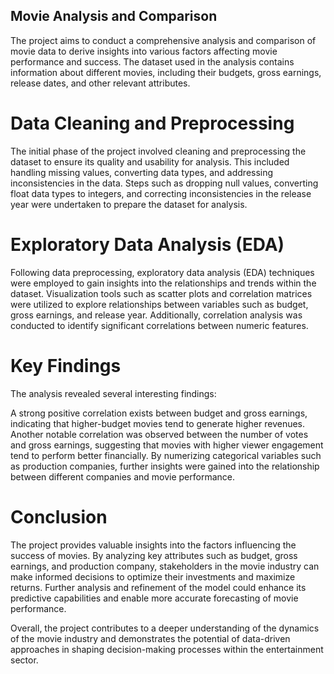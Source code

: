 ## Movie Analysis and Comparison

The project aims to conduct a comprehensive analysis and comparison of movie data to derive insights into various factors affecting movie performance and success. The dataset used in the analysis contains information about different movies, including their budgets, gross earnings, release dates, and other relevant attributes.

# Data Cleaning and Preprocessing
The initial phase of the project involved cleaning and preprocessing the dataset to ensure its quality and usability for analysis. This included handling missing values, converting data types, and addressing inconsistencies in the data. Steps such as dropping null values, converting float data types to integers, and correcting inconsistencies in the release year were undertaken to prepare the dataset for analysis.

# Exploratory Data Analysis (EDA)
Following data preprocessing, exploratory data analysis (EDA) techniques were employed to gain insights into the relationships and trends within the dataset. Visualization tools such as scatter plots and correlation matrices were utilized to explore relationships between variables such as budget, gross earnings, and release year. Additionally, correlation analysis was conducted to identify significant correlations between numeric features.

# Key Findings
The analysis revealed several interesting findings:

A strong positive correlation exists between budget and gross earnings, indicating that higher-budget movies tend to generate higher revenues.
Another notable correlation was observed between the number of votes and gross earnings, suggesting that movies with higher viewer engagement tend to perform better financially.
By numerizing categorical variables such as production companies, further insights were gained into the relationship between different companies and movie performance.

# Conclusion
The project provides valuable insights into the factors influencing the success of movies. By analyzing key attributes such as budget, gross earnings, and production company, stakeholders in the movie industry can make informed decisions to optimize their investments and maximize returns. Further analysis and refinement of the model could enhance its predictive capabilities and enable more accurate forecasting of movie performance.

Overall, the project contributes to a deeper understanding of the dynamics of the movie industry and demonstrates the potential of data-driven approaches in shaping decision-making processes within the entertainment sector.
